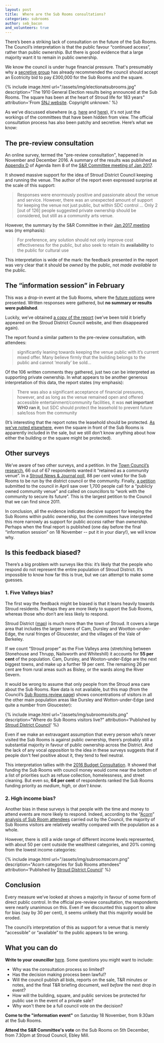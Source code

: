 ```yaml
---
layout: post
title:  Where are the Sub Rooms consultations?
categories: subrooms
author: seb_bacon
and_volunteers: true
---
```


<div class="standfirst">
There’s been a striking lack of consultation on the future of the Sub Rooms. The Council’s interpretation is that the public favour “continued access”, rather than public ownership. But there is good evidence that a large majority want it to remain in public ownership.
</div>

We know the council is under huge financial pressure. That's presumably why a [secretive group](http://stroudinvestigates.co.uk/subrooms/2017/11/06/bizarre-secrecy.html) has already recommended the council should accept an Ecotricity bid to pay £300,000 for the Sub Rooms and the square.

{% include image.html url="/assets/img/electionatsubrooms.jpg" description="The 1910 General Election results being announced at the Sub Rooms. The square has been at the heart of Stroud life for 183 years" attribution='From <a href="http://www.stroudnewsandjournal.co.uk/news/15512560.The_history_of_Stroud_s_iconic_Subscription_Rooms/">SNJ website</a>. Copyright unknown.' %}

As we’ve discussed elsewhere (e.g. [here](https://medium.com/@annapowellsmith/three-questions-for-strouds-councillors-about-the-subscription-rooms-sell-off-b47529d3d222) and [here](http://stroudinvestigates.co.uk/subrooms/2017/11/06/bizarre-secrecy.html)), it's not just the workings of the committees that have been hidden from view. The official consultation process has also been patchy and secretive.  Here’s what we know:

## The pre-review consultation

An online survey, termed the "pre-review consultation", happened in November and December 2016. A summary of the results was published as [Appendix D](https://www.stroud.gov.uk/media/240955/item-8-appendix-d.pdf) of Agenda Item 8 of the [S&R Committee meeting of Jan 2017](https://www.stroud.gov.uk/council-and-democracy/meetings/strategy-and-resources-committee/strategy-and-resources-committee-26-january-2017).

It showed massive support for the idea of Stroud District Council keeping and running the venue.  The author of the report even expressed surprise at the scale of this support:

> Responses were enormously positive and passionate about the venue and service. However, there was an unexpected amount of support for keeping the venue not just public, but within SDC control … Only 2 [out of 126] people suggested private ownership should be considered, but still as a community arts venue.

However, the summary by the S&R Committee in their [Jan 2017 meeting](https://www.stroud.gov.uk/media/241244/item-8-stroud-subscriptions-rooms.pdf) was (my emphasis):

> For preference, any solution should not only improve cost effectiveness for the public, but also seek to retain its **availability** to the public for cultural use

This interpretation is wide of the mark: the feedback presented in the report was very clear that it should be _owned_ by the public, not _made available to_ the public.

## The “information session” in February

This was a drop-in event at the Sub Rooms, where the [future options](https://www.stroud.gov.uk/sport-leisure-parks/events-and-things-to-do/subscription-rooms/subrooms-review) were presented.  Written responses were gathered, but **no summary or results were published**.

Luckily, we’ve obtained [a copy of the report](http://stroudinvestigates.co.uk/data/dropin_day_feedback_report.docx) (we’ve been told it briefly appeared on the Stroud District Council website, and then disappeared again).

The report found a similar pattern to the pre-review consultation, with attendees:

> significantly leaning towards keeping the venue public with it’s current mixed offer. Many believe firmly that the building belongs to the public and cannot ‘morally’ be sold…

Of the 106 written comments they gathered, just two can be interpreted as supporting private ownership. In what appears to be another generous interpretation of this data, the report states (my emphasis):

> There was also a significant acceptance of financial pressures, however, and as long as the venue remained open and offered accessible entertainment/community facilities, it was **not important WHO ran it**, but SDC should protect the leasehold to prevent future sale/loss from the community

(It’s interesting that the report notes the leasehold should be protected. [As we've noted elsewhere](https://medium.com/@annapowellsmith/three-questions-for-strouds-councillors-about-the-subscription-rooms-sell-off-b47529d3d222), even the square in front of the Sub Rooms is apparently included in the sale, but we still don’t know anything about how either the building or the square might be protected).

## Other surveys

We’ve aware of two other surveys, and a petition.  In the [Town Council’s research](http://stroudtown.gov.uk/2017/10/17/town-council-subs-remain-public/), 66 out of 67 respondents wanted it “retained as a community venue”.  In a [Stroud News & Journal poll](http://www.stroudnewsandjournal.co.uk/news/15038332.POLL__What_should_happen_to_the_Sub_Rooms_in_Stroud_/), 88 per cent voted for the Sub Rooms to be run by the district council or the community.  Finally, [a petition](https://www.stroud.gov.uk/media/241858/petitions-received-by-sdc-since-january-2017.pdf) submitted to the council in April saw over 1,700 people  call for a “publicly owned community venue” and called on councillors to “work with the community to secure its future”. This is the largest petition to the Council that we can find since 2011.

In conclusion, all the evidence indicates decisive support for keeping the Sub Rooms within public ownership, but the committees have interpreted this more narrowly as support for public _access_ rather than _ownership_.  Perhaps when the final report is published (one day before the final “information session” on 18 November -- put it in your diary!), we will know why.

## Is this feedback biased?

There’s a big problem with surveys like this: it’s likely that the people who respond do not represent the entire population of Stroud District.  It’s impossible to know how far this is true, but we can attempt to make some guesses.

### 1. Five Valleys bias?

The first way the feedback might be biased is that it leans heavily towards Stroud residents. Perhaps they are more likely to support the Sub Rooms, whereas those who don’t are less likely to respond.

Stroud District ([map](https://mapit.mysociety.org/area/2323.html)) is much more than the town of Stroud. It covers a large area that includes the larger towns of Cam, Dursley and Wootton-under-Edge, the rural fringes of Gloucester, and the villages of the Vale of Berkeley.

If we count “Stroud proper” as the Five Valleys area (stretching between Stonehouse and Thrupp, Nailsworth and Whiteshill) it accounts for **55 per cent** of the population.  Cam, Dursley, and Wooton-under-Edge are the next biggest towns, and make up a further 19 per cent. The remaining 26 per cent are from rural areas such as Bisley, or the wards along the River Severn.

It would be wrong to assume that only people from the Stroud area care about the Sub Rooms. Raw data is not available, but this map (from the Council’s [Sub Rooms review page](https://www.stroud.gov.uk/sport-leisure-parks/events-and-things-to-do/subscription-rooms/subrooms-review)) shows concentrations of visitors in all the other main population areas like Dursley and Wotton-under-Edge (and quite a number from Gloucester):

{% include image.html url="/assets/img/subroomsvisits.png" description="Where do Sub Rooms visitors live?" attribution='Published by <a href="https://www.stroud.gov.uk/sport-leisure-parks/events-and-things-to-do/subscription-rooms/subrooms-review">Stroud District Council</a>' %}

Even if we make an extravagant assumption that every person who’s never visited the Sub Rooms is against public ownership, there’s probably still a substantial majority in favour of public ownership across the District.  And the lack of any vocal _opposition_ to the idea in these surveys suggests that if people don't feel positive about it, they tend to feel neutral.

This interpretation tallies with the [2016 Budget Consultation](https://www.stroud.gov.uk/media/240743/stroud-district-council-budget-consultation-report-2016.pdf). It showed that funding the Sub Rooms with council money would come near the bottom of a list of priorities such as refuse collection, homelessness, and street cleaning. But even so, **64 per cent** of respondents ranked the Sub Rooms funding priority as *medium*, *high*, or *don't know*.

### 2. High income bias?

Another bias in these surveys is that people with the time and money to attend events are more likely to respond.  Indeed, according to the “[Acorn](https://acorn.caci.co.uk/what-is-acorn)” [analysis of Sub Room attendees](https://www.stroud.gov.uk/media/241239/acorn-analysis-for-stroud-subsription-rooms.docx) carried out by the Council, the majority of Sub Rooms visitors are relatively wealthy compared with the population as a whole.

However, there is still a wide range of different income levels represented, with about 50 per cent outside the wealthiest categories, and 20% coming from the lowest income categories:

{% include image.html url="/assets/img/subroomsacorn.png" description="Acorn categories for Sub Rooms attendees" attribution='Published by <a href="https://www.stroud.gov.uk/sport-leisure-parks/events-and-things-to-do/subscription-rooms/subrooms-review">Stroud District Council</a>' %}


## Conclusion

Every measure we’ve looked at shows a majority in favour of some form of direct public control. In the official pre-review consultation, the respondents were nearly unanimous on this. Even if we discounted this support to allow for bias (say by 30 per cent), it seems unlikely that this majority would be eroded.

The council’s interpretation of this as support for a venue that is merely “accessible” or “available” to the public appears to be wrong.

## What you can do

**Write to your councillor** [here](https://www.writetothem.com/?a=council). Some questions you might want to include:

* Why was the consultation process so limited?
* Has the decision making process been lawful?
* Will the council publish all bids, reports on the sale, T&R minutes or notes, and the final T&R briefing document, _well before_ the next drop in event?
* How will the building, square, and public services be protected for public use in the event of a private sale?
* Why won't there be a full council vote on the decision?

**Come to the "information event"** on Saturday 18 November, from 9.30am at the Sub Rooms.

**Attend the S&R Committee's vote** on the Sub Rooms on 5th December, from 7.30pm at Stroud Council, Ebley Mill.
